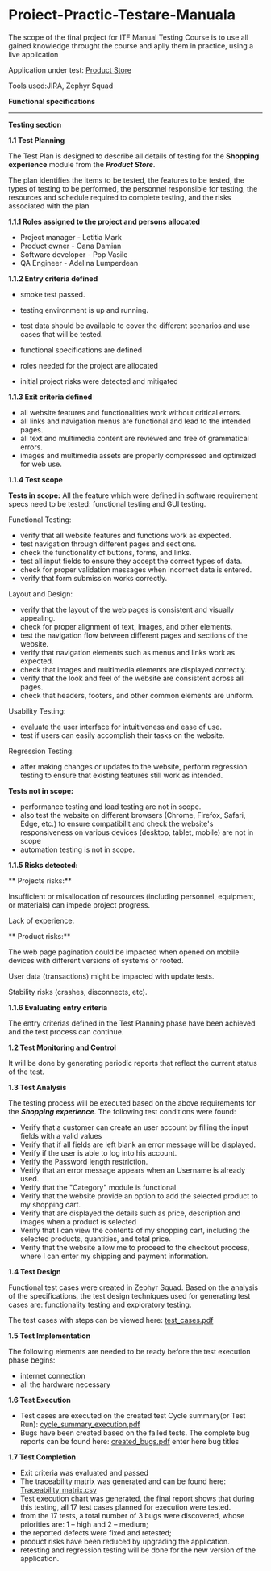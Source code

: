 # Proiect-Practic-Testare-Manuala
The scope of the final project for ITF Manual Testing Course is to use all gained knowledge throught the course and aplly them in practice, using a live application

Application under test: [Product Store](https://www.demoblaze.com/)



Tools used:JIRA, Zephyr Squad

**Functional specifications**

____

**Testing section**

**1.1 Test Planning**

The Test Plan is designed to describe all details of testing for the **Shopping experience** module from the ***Product Store***.

The plan identifies the items to be tested, the features to be tested, the types of testing to be performed, the personnel responsible for testing, the resources and schedule required to complete testing, and the risks associated with the plan

**1.1.1 Roles assigned to the project and persons allocated**

- Project manager - Letitia Mark
- Product owner - Oana Damian
- Software developer - Pop Vasile
- QA Engineer - Adelina Lumperdean

**1.1.2 Entry criteria defined**

- smoke test passed.

- testing environment is up and running.

- test data should be available to cover the different scenarios and use cases that will be tested.

- functional specifications are defined

- roles needed for the project are allocated

- initial project risks were detected and mitigated

**1.1.3 Exit criteria defined**

- all website features and functionalities work without critical errors.
- all links and navigation menus are functional and lead to the intended pages.
- all text and multimedia content are reviewed and free of grammatical errors.
- images and multimedia assets are properly compressed and optimized for web use.

**1.1.4 Test scope**

 **Tests in scope:**
 All the feature which were defined in software requirement specs need to be tested: functional testing and GUI testing.

Functional Testing:

- verify that all website features and functions work as expected.
- test navigation through different pages and sections.
- check the functionality of buttons, forms, and links.
- test all input fields to ensure they accept the correct types of data.
- check for proper validation messages when incorrect data is entered.
- verify that form submission works correctly.


 Layout and Design:

- verify that the layout of the web pages is consistent and visually appealing.
- check for proper alignment of text, images, and other elements.
- test the navigation flow between different pages and sections of the website.
- verify that navigation elements such as menus and links work as expected.
- check that images and multimedia elements are displayed correctly.
- verify that the look and feel of the website are consistent across all pages.
- check that headers, footers, and other common elements are uniform.

Usability Testing:

- evaluate the user interface for intuitiveness and ease of use.
- test if users can easily accomplish their tasks on the website.

Regression Testing:

- after making changes or updates to the website, perform regression testing to ensure that existing features still work as intended.


**Tests not in scope:**
  
- performance testing and load testing are not in scope.
- also test the website on different browsers (Chrome, Firefox, Safari, Edge, etc.) to ensure compatibilit and check the website's responsiveness on various devices (desktop, tablet, mobile) are not in scope
- automation testing is not in scope.

**1.1.5 Risks detected:**

 ** Projects risks:**
   
   Insufficient or misallocation of resources (including personnel, equipment, or materials) can impede project progress.
   
   Lack of experience.
   
** Product risks:**
   
The web page pagination could be impacted when opened on mobile devices with different versions of systems or rooted.

 User data (transactions) might be impacted with update tests.

Stability risks (crashes, disconnects, etc).

**1.1.6 Evaluating entry criteria**

The entry criterias defined in the Test Planning phase have been achieved and the test process can continue.


**1.2 Test Monitoring and Control**

It will be done by generating periodic reports that reflect the current status of the test.

**1.3 Test Analysis**

The testing process will be executed based on the above requirements for the ***Shopping experience***. The following test conditions were found:
- Verify that a customer can create an user account by filling the input fields with a valid values
- Verify that if all fields are left blank an error message will be displayed.
- Verify if the user is able to log into his account.
- Verify the Password length restriction.
- Verify that an error message appears when an Username is already used.
- Verify that the "Category" module is functional
- Verify that the website provide an option to add the selected product to my shopping cart.
- Verify that are displayed the details such as price, description and images when a product is selected
- Verify that I can view the contents of my shopping cart, including the selected products, quantities, and total price.
- Verify that the website allow me to proceed to the checkout process, where I can enter my shipping and payment information.

**1.4 Test Design**

Functional test cases were created in Zephyr Squad. Based on the analysis of the specifications, the test design techniques used for generating test cases are: functionality testing and exploratory testing.

The test cases with steps can be viewed here: [test_cases.pdf]()

**1.5 Test Implementation**

The following elements are needed to be ready before the test execution phase begins:

 - internet connection
 - all the hardware necessary
  
**1.6 Test Execution**

 - Test cases are executed on the created test Cycle summary(or Test Run): [cycle_summary_execution.pdf]()
 - Bugs have been created based on the failed tests. The complete bug reports can be found here: [created_bugs.pdf]()
enter here bug titles

**1.7 Test Completion**
 - Exit criteria was evaluated and passed
 - The traceability matrix was generated and can be found here: [Traceability_matrix.csv]()
 - Test execution chart was generated, the final report shows that during this testing, all 17 test cases planned for execution were tested.
 - from the 17 tests, a total number of 3 bugs were discovered, whose priorities are: 1 – high and 2 – medium;
- the reported defects were fixed and retested;
- product risks have been reduced by upgrading the application.
 - retesting and regression testing will be done for the new version of the application.
 






